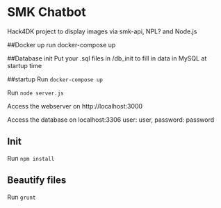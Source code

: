 # SMK Chatbot
Hack4DK project to display images via smk-api, NPL? and Node.js

##Docker up
run docker-compose up

##Database init
Put your .sql files in /db_init to fill in data in MySQL at startup time

##startup
Run `docker-compose up`

Run `node server.js`

Access the webserver on http://localhost:3000

Access the database on localhost:3306 user: user, password: password

## Init
Run `npm install`

## Beautify files
Run `grunt`
